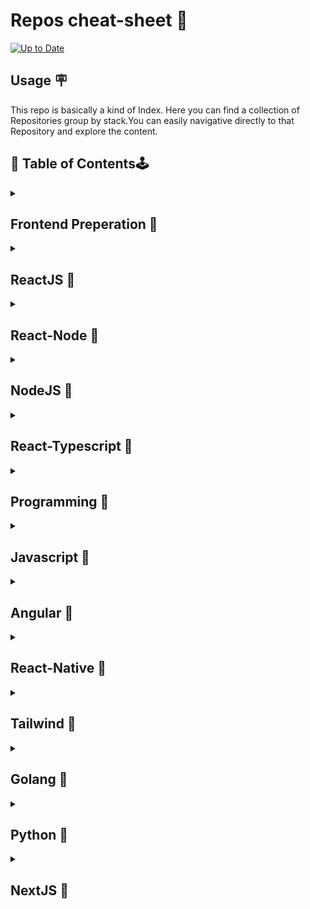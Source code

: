 #   Repos cheat-sheet :beginner:
[![Up to Date](https://github.com/ikatyang/emoji-cheat-sheet/workflows/Up%20to%20Date/badge.svg)](https://github.com/ikatyang/emoji-cheat-sheet/actions?query=workflow%3A%22Up+to+Date%22)

## Usage :placard:
This repo is basically a kind of Index. Here you can find a collection of Repositories group by stack.You can easily navigative directly to that Repository and explore the content.


## :green_book: Table of Contents:joystick:



<details>
<summary>
  
  ## Frontend Preperation :pushpin:
  
  </summary open>
  
   |  Sr.no       | Repository|Description|Type  
| -------------|--------------|--------------|--------------|   
|1. |EasyEvent-React-Node-Graphql |  | |
|2. | Chatbot-websocket      |  | |  
|3. |  Zoom-Clone      |    |   |
|4. |Instagram-REACTAPP_PWA        |    |   |
|5. |Proshop-mern-stack        |    |   |
|6. |React-Node-GraphQL        |    |   |
|7. | Webchat-Application-socket.io       |    |   |
|8. | BurgerPrism-ReactApp        |    |   |
|9. |        |    |   |
|10. |        |    |   |
|11. |        |    |   |
|12. |        |    |   |
</details>
  <!-----------------------------------------------------------------------------------------------------------------------------------------------------------------------------   -->

<details>
<summary>

  
  ## ReactJS :pushpin:
  
  </summary open>
  
 |  Sr.no       | Repository|Description|Type  
| -------------|--------------|--------------|--------------|   
|1. |[Reactfolio](https://github.com/vyash5075/Reactfolio) |  | |
|2. |Redux-Toolkit-thunk      |  | |  
|3. |redux-toolkit-CRUD        |    |   |
|4. |Zoom-Clone-Webrtc         |    |   |
|5. |Webrtc-Vanillajs        |    |   |
|6. |React-Custom-Hooks       |    |   |
|7. |React-Query_App         |    |   |
|8. |React-Query        |    |   |
|9. |redux-saga       |    |   |
|10. |Food-Search-Engine-React-WebApp         |    |   |
|11. |React-Fundamentals         |    |   |
|12. |Covid-Statistics-ReactApp         |    |   |
|13. |GithubFinder-React-App        |    |   |
|14. |React-Animation-Framer-Motion          |    |   |
|15. |React-Redux           |    |   |
|16. | WeatherForcast-ReactWebApp          |    |   |
|17. |InDecisionApp-Reactjs     |    |   |
|18. | WeatherForcast-ReactWebApp          |    |   |
|19:|quiz-app| | | |
|20:|react-component-npm-package| | | |
|21:|String-trunc-npm-package| | | |
|22.|React-storybook | | | 
|23.|React-Charts| |  |
|24.|Redux-Toolkit-thunk| | |
|25.|redux-toolkit-CRUD| | |
|26.|microfront-root-app  | | |
|27.| | | |
|28.| | | |
 
</details>

<!-----------------------------------------------------------------------------------------------------------------------------------------------------------------------------   -->
<details>
<summary>
  
  ## React-Node :pushpin:
  
  </summary open>
  
   |  Sr.no       | Repository|Description|Type  
| -------------|--------------|--------------|--------------|   
|1. |EasyEvent-React-Node-Graphql |  | |
|2. | Chatbot-websocket      |  | |  
|3. |  Zoom-Clone      |    |   |
|4. |Instagram-REACTAPP_PWA        |    |   |
|5. |Proshop-mern-stack        |    |   |
|6. |React-Node-GraphQL        |    |   |
|7. | Webchat-Application-socket.io       |    |   |
|8. | BurgerPrism-ReactApp        |    |   |
|9. |        |    |   |
|10. |        |    |   |
|11. |        |    |   |
|12. |        |    |   |
</details>

<!-----------------------------------------------------------------------------------------------------------------------------------------------------------------------------   -->
<details>
<summary>
  
  ## NodeJS :pushpin:
  
  </summary open>
  
   |  Sr.no       | Repository|Description|Type  
| -------------|--------------|--------------|--------------|   
|1. |Employee-Management-System |  | |
|2. |Node-SwaggerApi      |  | |  
|3. | Node-Express-Redis       |    |   |
|4. |  base64-Image-Uploading-nodejs      |    |   |
|5. |Node-Sequelize-ORM-RestAPI        |    |   |
|6. |Nodejs-RestApi-testing-chai-Mocha         |    |   |
|7. |Hut-Hilltop        |    |   |
|8. |RestApi-Express-Firebase        |    |   |
|9. |Restapi-ExpressJs-JWT-Authentication        |    |   |
|10. | Password_Management-Node.JS-Express-App       |    |   |
|11. |Node-JS-fundamentals         |    |   |
|12. |node-sequelize        |    |   |
|13.|Terra-Digital-Backend | | |
 |14.|NodeJS-CRUD| | | 
  |15.|Firebase-cloud-image-uploading | | |
</details>

<!-----------------------------------------------------------------------------------------------------------------------------------------------------------------------------   -->
<details>
<summary>
  
  ## React-Typescript :pushpin:
  
  </summary open>
  
   |  Sr.no       | Repository|Description|Type  
| -------------|--------------|--------------|--------------|   
|1. |Shoppingcart-react-Typescript  |  | |
|2. | JBook-Compiler      |  | |  
|3. |Node-Typescript         |    |   |
|4. | React-Typescript       |    |   |
|5. |        |    |   |
|6. |        |    |   |
|7. |        |    |   |
|8. |        |    |   |
|9. |        |    |   |
|10. |        |    |   |
|11. |        |    |   |
|12. |        |    |   |
</details>

<!-----------------------------------------------------------------------------------------------------------------------------------------------------------------------------   -->
<details>
<summary>
  
  ## Programming :pushpin:
  
  </summary open>
  
   |  Sr.no       | Repository|Description|Type  
| -------------|--------------|--------------|--------------|   
|1. |Core-Java-Programming-Practices |  | |
|2. |Leetcode-problems      |  | |  
|3. | Java-Programming       |    |   |
|4. |Java-Programs        |    |   |
|5. | Data-Structure-Algorithms       |    |   |
|6. |  Competitive      |    |   |
|7. | searching-sorting        |    |   |
|8. |Data_Structures        |    |   |
|9. |JAVA-DS-Assignments        |    |   |
|10. | Star-Number-Patterns        |    |   |
|11. |        |    |   |
|12. |        |    |   |
</details>

<!-----------------------------------------------------------------------------------------------------------------------------------------------------------------------------   -->
<details>
<summary>
  
  ## Javascript :pushpin:
  
  </summary open>
  
   |  Sr.no       | Repository|Description|Type  
| -------------|--------------|--------------|--------------|   
|1. |TypeAhead-AutoSuggestion  |  | |
|2. | Webrtc-Vanillajs     |  | |  
|3. | Portfolio-V2       |    |   |
|4. | To-Do-App       |    |   |
|5. | Responsive-design       |    |   |
|6. | Microsoft-ExcelClone        |    |   |
|7. |covid-fighter-game        |    |   |
|8. | portfolio        |    |   |
|9. | Alarmy       |    |   |
|10. |  Meme-Generator       |    |   |
|11. |Calculator         |    |   |
|12. |Snake-Xenzia-App        |    |   |
|13. |AJAX-API-Integration       |    |   |
|14. |Notepad     |    |   |
|15. |Analog-Clock       |    |   |
|16. |Currency-Convertor      |    |   |
|17. |StopWatch        |    |   |
|18. |Drum-Sticks         |    |   |
|19. |CountDown-Timer         |    |   |
|20. |Digital-Clock         |    |   |
|21. |Hauzecook         |    |   |
|22.|memory-card-game| | | 
|23.|Machine-coding-Questions | | | 
|24.|Book-My-Show-Seat-Booking-LLD| | |

</details>

<!-----------------------------------------------------------------------------------------------------------------------------------------------------------------------------   -->
<details>
<summary>
  
  ## Angular :pushpin:
  
  </summary open>
  
|  Sr.no       | Repository|Description|Type  
| -------------|--------------|--------------|--------------|   
|1. |Todo-app |  | |
|2. | ArticleDirectory-krafty-     |  | |  
|3. |  COVID-19-Tracker-DashBoard-Angular9-       |    |   |
|4. |E-SHOP-Angular9-ecommerce         | backend -> E-shop-RestApi-Nodejs   |   |
|5. | Invoice-App       |    |   |
|6. | The-Spruce-Eats        |    |   |
|7. |Article-Directory         |    |   |
|8. |        |    |   |
|9. |        |    |   |
|10. |        |    |   |
|11. |        |    |   |
|12. |        |    |   |
</details>

<!-----------------------------------------------------------------------------------------------------------------------------------------------------------------------------   -->
<details>
<summary>
  
  ## React-Native :pushpin:
  
  </summary open>
  
   |  Sr.no       | Repository|Description|Type  
| -------------|--------------|--------------|--------------|   
|1. |weatherApp-ReactNative  |  | |
|2. |quiz-app-react-native     |  | |  
|3. |React-Native-Ecommerce-EasyBuy-       |    |   |
|4. |react-native        |    |   |
|5. |MovieAPP        |    |   |
|6. |SocialOse-React-Native        |    |   |
|7. |React-Native-Quiz-App        |    |   |
|8. |DoctorApp        |    |   |
|9. | React-Native-Push-notifications       |    |   |
|10.|weatherApp-ReactNative        |    |   |
|11.|StopWatch-ReactNative        |    |   |
|12.|React-Natve-Calculator        |    |   |
|13.|React-Native-Ecommerce-EasyBuy |  | |
|14.|React-Native-Ecommerce-EasyBuy-frontend   |backend: React-Native-Ecommerce-EasyBuy-backend  | |
|15.|  |  | |
</details>

<!-----------------------------------------------------------------------------------------------------------------------------------------------------------------------------   -->
<details>
<summary>
  
  ## Tailwind :pushpin:
  
  </summary open>
  
   |  Sr.no       | Repository|Description|Type  
| -------------|--------------|--------------|--------------|   
|1. |tailwindcss  |  | |
|2. |      |  | |  

</details>

<!-----------------------------------------------------------------------------------------------------------------------------------------------------------------------------   -->
<details>
<summary>
  
  ## Golang :pushpin:
  
  </summary open>
  
   |  Sr.no       | Repository|Description|Type  
| -------------|--------------|--------------|--------------|   
|1. |Room-BookingApp |  | |
|2. | Restaurant-Backend-Golang     |  | |  
|3. | Golang        |    |   |
|4. | Banking-server       |    |   |
|5. | Banking-Auth-Microservice       |    |   |
|6. | Go-Mongo-RestApi-Gin-Gonic-       |    |   |
|7. | Go-Gin-Microservice-RestApi        |    |   |
|8. |Go-Gin-Gorm        |    |   |
|9. |Go-mux-GORM         |    |   |
|10. |GO-mysql-Gin-RestApi         |    |   |
|11. |Go-mux-mysql-Restapi         |    |   |
|12. |Go-Mongo-Mux         |    |   |
|13. |Go-Mongo-RestApi-Gin-Gonic-Jwt       |    |   |
|14. |Go-basic-server         |    |   |
|15. |Go-Learning         |    |   |
|16. |         |    |   |
</details>

<!-----------------------------------------------------------------------------------------------------------------------------------------------------------------------------   -->
<details>
<summary>
  
  ## Python :pushpin:
  
  </summary open>
  
   |  Sr.no       | Repository|Description|Type  
| -------------|--------------|--------------|--------------|   
|1. |py-prgms  |  | |
|2. | FaceDetection     |  | |  

</details>
<!-----------------------------------------------------------------------------------------------------------------------------------------------------------------------------   -->
<details>
<summary>
  
  ## NextJS :pushpin:
  
  </summary open>
  
|  Sr.no       | Repository|Description|Type  
| -------------|--------------|--------------|--------------|   
|1. |Mystore-NextJS  |  | |
|2. |takeofholiday-next       |  | |  

</details>
